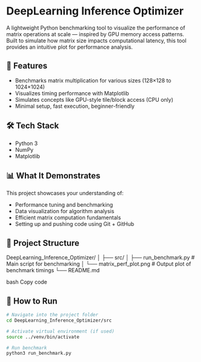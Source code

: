 # DeepLearning Inference Optimizer

A lightweight Python benchmarking tool to visualize the performance of matrix operations at scale — inspired by GPU memory access patterns. Built to simulate how matrix size impacts computational latency, this tool provides an intuitive plot for performance analysis.

## 🚀 Features

- Benchmarks matrix multiplication for various sizes (128×128 to 1024×1024)
- Visualizes timing performance with Matplotlib
- Simulates concepts like GPU-style tile/block access (CPU only)
- Minimal setup, fast execution, beginner-friendly

## 🛠️ Tech Stack

- Python 3
- NumPy
- Matplotlib

## 📊 What It Demonstrates

This project showcases your understanding of:

- Performance tuning and benchmarking
- Data visualization for algorithm analysis
- Efficient matrix computation fundamentals
- Setting up and pushing code using Git + GitHub

## 📁 Project Structure

DeepLearning_Inference_Optimizer/
│
├── src/
│ ├── run_benchmark.py # Main script for benchmarking
│ └── matrix_perf_plot.png # Output plot of benchmark timings
└── README.md

bash
Copy code

## 🧪 How to Run

```bash
# Navigate into the project folder
cd DeepLearning_Inference_Optimizer/src

# Activate virtual environment (if used)
source ../venv/bin/activate

# Run benchmark
python3 run_benchmark.py
